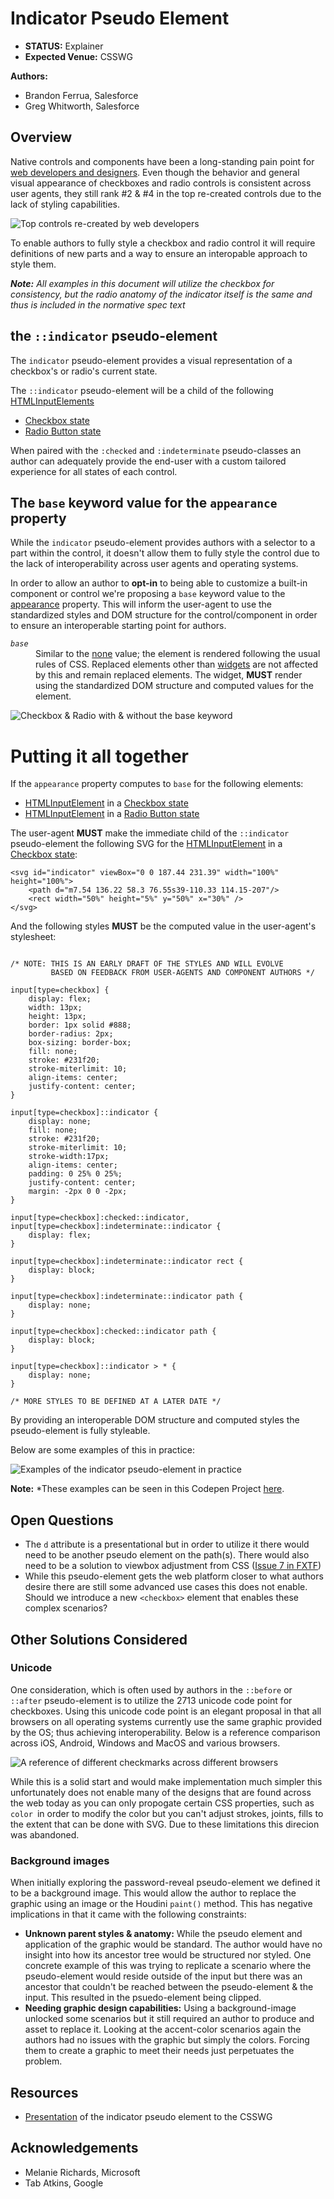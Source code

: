 # Indicator Pseudo Element

* **STATUS:** Explainer
* **Expected Venue:** CSSWG

**Authors:**
* Brandon Ferrua, Salesforce
* Greg Whitworth, Salesforce

## Overview
Native controls and components have been a long-standing pain point for [web developers and designers](http://gwhitworth.com/blog/2019/07/form-controls-components/). Even though the behavior and general visual appearance of checkboxes and radio controls is consistent across user agents, they still rank #2 & #4 in the top re-created controls due to the lack of styling capabilities.

![Top controls re-created by web developers](top-controls-recreated.png)

To enable authors to fully style a checkbox and radio control it will require definitions of new parts and a way to ensure an interopable approach to style them.

_**Note:** All examples in this document will utilize the checkbox for consistency, but the radio anatomy of the indicator itself is the same and thus is included in the normative spec text_

## the `::indicator` pseudo-element
The `indicator` pseudo-element provides a visual representation of a checkbox's or radio's current state.

The `::indicator` pseudo-element will be a child of the following [HTMLInputElements](https://html.spec.whatwg.org/multipage/input.html#the-input-element)

* [Checkbox state](https://html.spec.whatwg.org/multipage/input.html#checkbox-state-(type=checkbox))
* [Radio Button state](https://html.spec.whatwg.org/multipage/input.html#checkbox-state-(type=radio))

When paired with the `:checked` and `:indeterminate` pseudo-classes an author can adequately provide the 
end-user with a custom tailored experience for all states of each control.

## The `base` keyword value for the `appearance` property
While the `indicator` pseudo-element provides authors with a selector to a part within the control, it doesn't allow them to fully style the control due to the lack of interoperability across user agents and operating systems.

In order to allow an author to **opt-in** to being able to customize a built-in component or control we're proposing a `base` keyword value to the [appearance](https://drafts.csswg.org/css-ui-4/#appearance-switching) property. This will inform the 
user-agent to use the standardized styles and DOM structure for the control/component in order to ensure an interoperable starting point for authors.

<dl>
    <dt>
        <dfn><code>base</code></dfn>
        <dd>Similar to the <a href="https://drafts.csswg.org/css-ui-4/#ref-for-valdef-appearance-none" target="_blank">none</a> value; the element is rendered following the usual rules of CSS. Replaced elements other than <a href="https://drafts.csswg.org/css-ui-4/#widget" target="_blank">widgets</a> are not affected by this and remain replaced elements. The widget, <strong>MUST</strong> render using the standardized DOM structure and computed values for the element.
        </dd>
    </dt>
</dl>

![Checkbox & Radio with & without the base keyword](w-wo-base.png)

# Putting it all together

If the `appearance` property computes to `base` for the following elements:
* [HTMLInputElement](https://html.spec.whatwg.org/multipage/input.html#the-input-element) in a [Checkbox state](https://html.spec.whatwg.org/multipage/input.html#checkbox-state-(type=checkbox))
* [HTMLInputElement](https://html.spec.whatwg.org/multipage/input.html#the-input-element) in a [Radio Button state](https://html.spec.whatwg.org/multipage/input.html#checkbox-state-(type=radio))

The user-agent **MUST** make the immediate child of the `::indicator` pseudo-element the following SVG for the [HTMLInputElement](https://html.spec.whatwg.org/multipage/input.html#the-input-element) in a [Checkbox state](https://html.spec.whatwg.org/multipage/input.html#checkbox-state-(type=checkbox)):

```
<svg id="indicator" viewBox="0 0 187.44 231.39" width="100%" height="100%">
    <path d="m7.54 136.22 58.3 76.55s39-110.33 114.15-207"/>
    <rect width="50%" height="5%" y="50%" x="30%" />
</svg>
```

And the following styles **MUST** be the computed value in the user-agent's stylesheet:

```

/* NOTE: THIS IS AN EARLY DRAFT OF THE STYLES AND WILL EVOLVE
         BASED ON FEEDBACK FROM USER-AGENTS AND COMPONENT AUTHORS */

input[type=checkbox] {
    display: flex;
    width: 13px; 
    height: 13px;
    border: 1px solid #888;
    border-radius: 2px;
    box-sizing: border-box;
    fill: none;
    stroke: #231f20;
    stroke-miterlimit: 10;
    align-items: center;
    justify-content: center;
}

input[type=checkbox]::indicator {
    display: none;
    fill: none;
    stroke: #231f20;
    stroke-miterlimit: 10;
    stroke-width:17px;
    align-items: center;
    padding: 0 25% 0 25%;
    justify-content: center;
    margin: -2px 0 0 -2px;
}

input[type=checkbox]:checked::indicator,
input[type=checkbox]:indeterminate::indicator {
    display: flex;
}

input[type=checkbox]:indeterminate::indicator rect {
    display: block;
}

input[type=checkbox]:indeterminate::indicator path {
    display: none;
}

input[type=checkbox]:checked::indicator path {
    display: block;
}

input[type=checkbox]::indicator > * {
    display: none;
}

/* MORE STYLES TO BE DEFINED AT A LATER DATE */

```

By providing an interoperable DOM structure and computed styles the pseudo-element is fully styleable. 

Below are some examples of this in practice:

![Examples of the indicator pseudo-element in practice](indicator-examples.png)

**Note:** *These examples can be seen in this Codepen Project [here](https://codepen.io/gregwhitworth/project/full/DkGOoY).

## Open Questions

* The `d` attribute is a presentational but in order to utilize it there would need to be another pseudo element on the path(s). There would also need to be a solution to viewbox adjustment from CSS ([Issue 7 in FXTF](https://github.com/w3c/fxtf-drafts/issues/7))
* While this pseudo-element gets the web platform closer to what authors desire there are still some advanced use cases this does not enable. Should we introduce a new `<checkbox>` element that enables these complex scenarios?

## Other Solutions Considered

### Unicode
One consideration, which is often used by authors in the `::before` or `::after` pseudo-element is to utilize the 2713 unicode code point for checkboxes. Using this unicode code point is an elegant proposal in that all browsers on all operating systems currently use the same graphic provided by the OS; thus achieving interoperability. Below is a reference comparison across iOS, Android, Windows and MacOS and various browsers.

![A reference of different checkmarks across different browsers](unicode-checkmark-comparison.png)

While this is a solid start and would make implementation much simpler this unfortunately does not enable many of the 
designs that are found across the web today as you can only propogate certain CSS properties, such as `color `in order to modify the color but you can't adjust strokes, joints, fills to the extent that can be done with SVG. Due to these limitations this direcion was abandoned.

### Background images
When initially exploring the password-reveal pseudo-element we defined it to be a background image. This would allow the author to replace 
the graphic using an image or the Houdini `paint()` method. This has negative implications in that it came with the following constraints:

* **Unknown parent styles & anatomy:** While the pseudo element and application of the graphic would be standard. The author would have no insight into how its ancestor tree would be structured nor styled. One concrete example of this was trying to replicate a scenario where the pseudo-element would reside outside of the input but there was an ancestor that couldn't be reached between the pseudo-element & the input. This resulted in the psuedo-element being clipped.
* **Needing graphic design capabilities:** Using a background-image unlocked some scenarios but it still required an author to produce and asset to replace it. Looking at the accent-color scenarios again the authors had no issues with the graphic but simply the colors. Forcing them to create a graphic to meet their needs just perpetuates the problem.

## Resources

* [Presentation](https://docs.google.com/presentation/d/1UetqOgKR6zcKaqahftirCleh7HTjka1qvem7qP8RTV8/edit?usp=sharing) of the indicator pseudo element to the CSSWG

## Acknowledgements

* Melanie Richards, Microsoft
* Tab Atkins, Google
